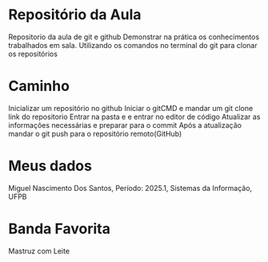 # Repositório da Aula
Repositorio da aula de git e github
Demonstrar na prática os conhecimentos trabalhados em sala.
Utilizando os comandos no terminal do git para clonar os repositórios

# Caminho 
Inicializar um repositório no github
Iniciar o gitCMD e mandar um git clone link do repositorio
Entrar na pasta e e entrar no editor de código
Atualizar as informações necessárias e preparar para o commit
Após a atualização mandar o git push para o repositório remoto(GitHub)

# Meus dados
Miguel Nascimento Dos Santos,
Período: 2025.1,
Sistemas da Informação,
UFPB

# Banda Favorita
Mastruz com Leite